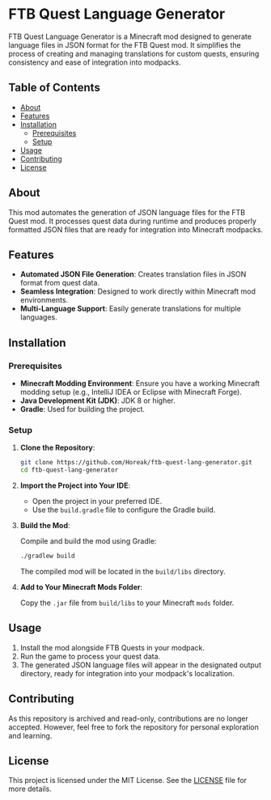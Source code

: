 # FTB Quest Language Generator

FTB Quest Language Generator is a Minecraft mod designed to generate language files in JSON format for the FTB Quest mod. It simplifies the process of creating and managing translations for custom quests, ensuring consistency and ease of integration into modpacks.

## Table of Contents

- [About](#about)
- [Features](#features)
- [Installation](#installation)
  - [Prerequisites](#prerequisites)
  - [Setup](#setup)
- [Usage](#usage)
- [Contributing](#contributing)
- [License](#license)

## About

This mod automates the generation of JSON language files for the FTB Quest mod. It processes quest data during runtime and produces properly formatted JSON files that are ready for integration into Minecraft modpacks.

## Features

- **Automated JSON File Generation**: Creates translation files in JSON format from quest data.
- **Seamless Integration**: Designed to work directly within Minecraft mod environments.
- **Multi-Language Support**: Easily generate translations for multiple languages.

## Installation

### Prerequisites

- **Minecraft Modding Environment**: Ensure you have a working Minecraft modding setup (e.g., IntelliJ IDEA or Eclipse with Minecraft Forge).
- **Java Development Kit (JDK)**: JDK 8 or higher.
- **Gradle**: Used for building the project.

### Setup

1. **Clone the Repository**:

   ```bash
   git clone https://github.com/Horeak/ftb-quest-lang-generator.git
   cd ftb-quest-lang-generator
   ```

2. **Import the Project into Your IDE**:

   - Open the project in your preferred IDE.
   - Use the `build.gradle` file to configure the Gradle build.

3. **Build the Mod**:

   Compile and build the mod using Gradle:

   ```bash
   ./gradlew build
   ```

   The compiled mod will be located in the `build/libs` directory.

4. **Add to Your Minecraft Mods Folder**:

   Copy the `.jar` file from `build/libs` to your Minecraft `mods` folder.

## Usage

1. Install the mod alongside FTB Quests in your modpack.
2. Run the game to process your quest data.
3. The generated JSON language files will appear in the designated output directory, ready for integration into your modpack's localization.

## Contributing

As this repository is archived and read-only, contributions are no longer accepted. However, feel free to fork the repository for personal exploration and learning.

## License

This project is licensed under the MIT License. See the [LICENSE](LICENSE) file for more details.
